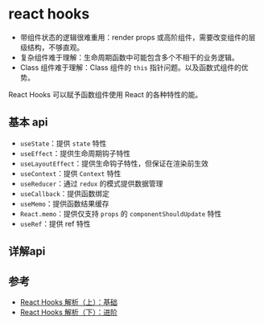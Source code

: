 # react hooks

- 带组件状态的逻辑很难重用：render props 或高阶组件，需要改变组件的层级结构，不够直观。
- 复杂组件难于理解：生命周期函数中可能包含多个不相干的业务逻辑。
- Class 组件难于理解：Class 组件的 `this` 指针问题。以及函数式组件的优势。

React Hooks 可以赋予函数组件使用 React 的各种特性的能。

## 基本 api

- `useState`：提供 `state` 特性
- `useEffect`：提供生命周期钩子特性
- `useLayoutEffect`：提供生命钩子特性，但保证在渲染前生效
- `useContext`：提供 `Context` 特性
- `useReducer`：通过 `redux` 的模式提供数据管理
- `useCallback`：提供函数绑定
- `useMemo`：提供函数结果缓存
- `React.memo`：提供仅支持 `props` 的 `componentShouldUpdate` 特性
- `useRef`：提供 ref 特性

## 详解api

## 参考

- [React Hooks 解析（上）：基础](https://segmentfault.com/a/1190000018928587)
- [React Hooks 解析（下）：进阶](https://segmentfault.com/a/1190000018950566)
